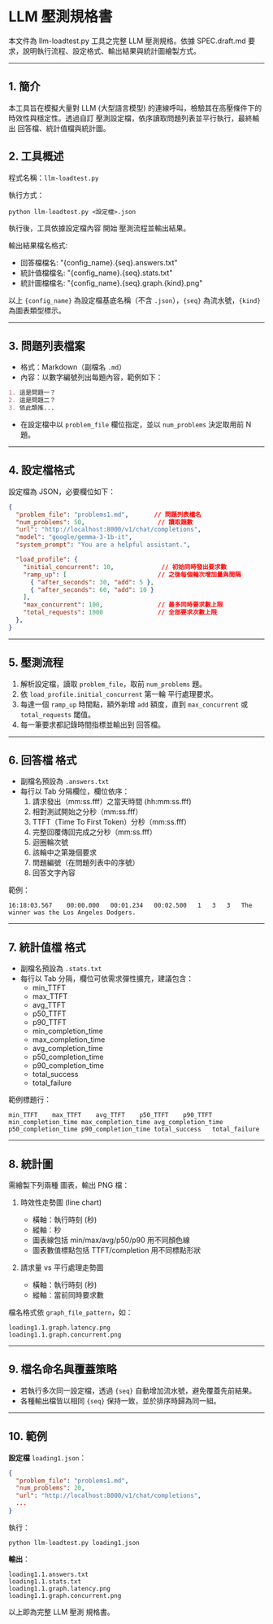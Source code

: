 # LLM 壓測規格書

本文件為 llm-loadtest.py 工具之完整 LLM 壓測規格。依據 SPEC.draft.md 要求，說明執行流程、設定格式、輸出結果與統計圖繪製方式。

---

## 1. 簡介

本工具旨在模擬大量對 LLM (大型語言模型) 的連線呼叫，檢驗其在高壓條件下的時效性與穩定性。透過自訂 壓測設定檔，依序讀取問題列表並平行執行，最終輸出 回答檔、統計值檔與統計圖。

## 2. 工具概述

程式名稱：`llm-loadtest.py`

執行方式：
```pwsh
python llm-loadtest.py <設定檔>.json
```

執行後，工具依據設定檔內容 開始 壓測流程並輸出結果。

輸出結果檔名格式:
- 回答檔檔名: "{config_name}.{seq}.answers.txt"
- 統計值檔檔名: "{config_name}.{seq}.stats.txt"
- 統計圖檔檔名: "{config_name}.{seq}.graph.{kind}.png"

以上 `{config_name}` 為設定檔基底名稱（不含 `.json`），`{seq}` 為流水號，`{kind}` 為圖表類型標示。

---

## 3. 問題列表檔案

- 格式：Markdown（副檔名 `.md`）
- 內容：以數字編號列出每題內容，範例如下：
```markdown
1. 這是問題一？
2. 這是問題二？
3. 依此類推...
```
- 在設定檔中以 `problem_file` 欄位指定，並以 `num_problems` 決定取用前 N 題。

---

## 4. 設定檔格式

設定檔為 JSON，必要欄位如下：

```json
{
  "problem_file": "problems1.md",       // 問題列表檔名
  "num_problems": 50,                    // 讀取題數
  "url": "http://localhost:8000/v1/chat/completions",
  "model": "google/gemma-3-1b-it",
  "system_prompt": "You are a helpful assistant.",

  "load_profile": {
    "initial_concurrent": 10,             // 初始同時發出要求數
    "ramp_up": [                         // 之後每個輪次增加量與間隔
      { "after_seconds": 30, "add": 5 },
      { "after_seconds": 60, "add": 10 }
    ],
    "max_concurrent": 100,               // 最多同時要求數上限
    "total_requests": 1000               // 全部要求次數上限
  },
}
```

---

## 5. 壓測流程

1. 解析設定檔，讀取 `problem_file`，取前 `num_problems` 題。
2. 依 `load_profile.initial_concurrent` 第一輪 平行處理要求。
3. 每達一個 `ramp_up` 時間點，額外新增 `add` 額度，直到 `max_concurrent` 或 `total_requests` 閾值。
4. 每一筆要求都記錄時間指標並輸出到 回答檔。

---

## 6. 回答檔  格式

- 副檔名預設為 `.answers.txt`
- 每行以 Tab 分隔欄位，欄位依序：
  1. 請求發出（mm:ss.fff）之當天時間 (hh:mm:ss.fff)
  2. 相對測試開始之分秒（mm:ss.fff）
  3. TTFT（Time To First Token）分秒（mm:ss.fff）
  4. 完整回覆傳回完成之分秒（mm:ss.fff）
  5. 迴圈輪次號
  6. 該輪中之第幾個要求
  7. 問題編號（在問題列表中的序號）
  8. 回答文字內容

範例：
```
16:18:03.567	00:00.000	00:01.234	00:02.500	1	3	3	The winner was the Los Angeles Dodgers.
```

---

## 7. 統計值檔  格式

- 副檔名預設為 `.stats.txt`
- 每行以 Tab 分隔，欄位可依需求彈性擴充，建議包含：
  - min_TTFT
  - max_TTFT
  - avg_TTFT
  - p50_TTFT
  - p90_TTFT
  - min_completion_time
  - max_completion_time
  - avg_completion_time
  - p50_completion_time
  - p90_completion_time
  - total_success
  - total_failure

範例標題行：
```
min_TTFT	max_TTFT	avg_TTFT	p50_TTFT	p90_TTFT	min_completion_time max_completion_time avg_completion_time p50_completion_time p90_completion_time total_success	total_failure
```

---

## 8. 統計圖

需繪製下列兩種 圖表，輸出 PNG 檔：

1. 時效性走勢圖 (line chart)
   - 橫軸：執行時刻 (秒)
   - 縱軸：秒
   - 圖表線包括 min/max/avg/p50/p90 用不同顏色線
   - 圖表數值標點包括 TTFT/completion 用不同標點形狀

2. 請求量 vs 平行處理走勢圖
   - 橫軸：執行時刻 (秒)
   - 縱軸：當前同時要求數

檔名格式依 `graph_file_pattern`，如：
```
loading1.1.graph.latency.png
loading1.1.graph.concurrent.png
```

---

## 9. 檔名命名與覆蓋策略

- 若執行多次同一設定檔，透過 `{seq}` 自動增加流水號，避免覆蓋先前結果。
- 各種輸出檔皆以相同 `{seq}` 保持一致，並於排序時歸為同一組。

---

## 10. 範例

**設定檔** `loading1.json`：
```json
{
  "problem_file": "problems1.md",
  "num_problems": 20,
  "url": "http://localhost:8000/v1/chat/completions",
  ...
}
```

執行：
```pwsh
python llm-loadtest.py loading1.json
```

**輸出**：
```
loading1.1.answers.txt
loading1.1.stats.txt
loading1.1.graph.latency.png
loading1.1.graph.concurrent.png
```

以上即為完整 LLM 壓測 規格書。
